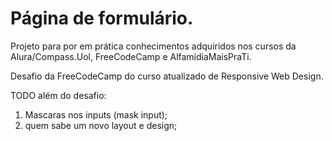# Página de formulário.
Projeto para por em prática conhecimentos adquiridos nos cursos da Alura/Compass.Uol, FreeCodeCamp e AlfamídiaMaisPraTi.

Desafio da FreeCodeCamp do curso atualizado de Responsive Web Design.

TODO além do desafio:
1. Mascaras nos inputs (mask input);
2. quem sabe um novo layout e design;
